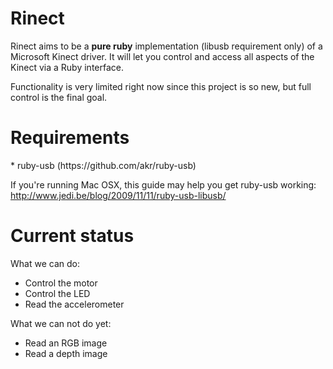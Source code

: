 <h1>Rinect</h1>
Rinect aims to be a <b>pure ruby</b> implementation (libusb requirement only) of a Microsoft Kinect driver. It will let you control and access all aspects of the Kinect via a Ruby interface.

Functionality is very limited right now since this project is so new, but full control is the final goal.

<h1>Requirements</h1>
* ruby-usb (https://github.com/akr/ruby-usb)

If you're running Mac OSX, this guide may help you get ruby-usb working: http://www.jedi.be/blog/2009/11/11/ruby-usb-libusb/

<h1>Current status</h1>
What we can do:

* Control the motor
* Control the LED
* Read the accelerometer

What we can not do yet:

* Read an RGB image
* Read a depth image